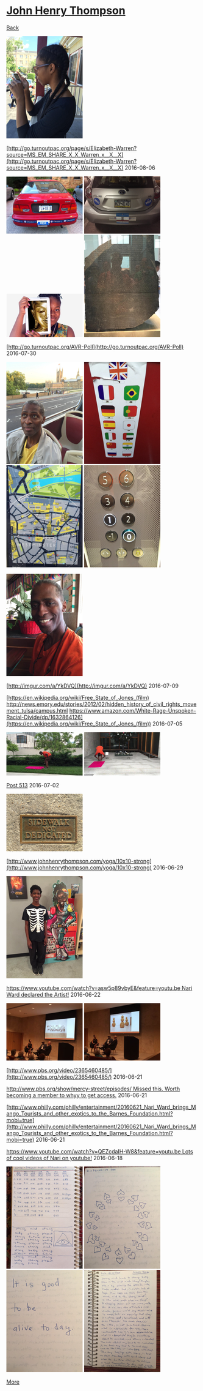 # [John Henry Thompson](../README.md)

[Back](2016-08-08-1.md)

[![](../media/2016-08-08/Rajni-23-thumb.jpg)](../posts/2016-08-08-13.md)

[http://go.turnoutpac.org/page/s/Elizabeth-Warren?source=MS_EM_SHARE_X_X_Warren_x__X__X](http://go.turnoutpac.org/page/s/Elizabeth-Warren?source=MS_EM_SHARE_X_X_Warren_x__X__X)
2016-08-06

[![](../media/2016-08-01/Timeline-Photos-Memories-for-2008-Car-now-deceased-thumb.jpg)](../posts/2016-08-01-1.md) [![](../media/2016-08-01/Getting-for-next-election-cycle-2012-will-be-replaced-by-2016-thumb.jpg)](../posts/2016-08-01-2.md) [![](../media/2016-07-31/Timeline-Photos-http-www-britishmuseum-org-learning-samsung_cent-thumb.jpg)](../posts/2016-07-31-1.md) [![](../media/2016-07-31/Hit-the-British-Museum-thumb.jpg)](../posts/2016-07-31-2.md)



[http://go.turnoutpac.org/AVR-Poll](http://go.turnoutpac.org/AVR-Poll)
2016-07-30

[![](../media/2016-07-30/Timeline-Photos-thumb.jpg)](../posts/2016-07-30-2.md) [![](../media/2016-07-30/Timeline-Photos-Guided-tour-of-London-in-hop-on-hop-off-Big-Bus-thumb.jpg)](../posts/2016-07-30-3.md) [![](../media/2016-07-30/Timeline-Photos-I-was-here-London-England-aka-Great-Britain-Unit-thumb.jpg)](../posts/2016-07-30-4.md) [![](../media/2016-07-30/Timeline-Photos-Europe-is-not-afraid-of-ZERO-thumb.jpg)](../posts/2016-07-30-5.md)

[![](../media/2016-07-17/Mobile-Uploads-Hello-from-Bahama-Breeze-thumb.jpg)](../posts/2016-07-17-1.md)

[http://imgur.com/a/YkDVQ](http://imgur.com/a/YkDVQ)
2016-07-09



[https://en.wikipedia.org/wiki/Free_State_of_Jones_(film)  http://news.emory.edu/stories/2012/02/hidden_history_of_civil_rights_movement_tulsa/campus.html  https://www.amazon.com/White-Rage-Unspoken-Racial-Divide/dp/1632864126](https://en.wikipedia.org/wiki/Free_State_of_Jones_(film))
2016-07-05

[![](../media/2016-07-03/IMG_5621-Outside-the-Barnes-They-can-t-stop-10x10-Strong-thumb.jpg)](../posts/2016-07-03-1.md) [![](../media/2016-07-03/IMG_5620-kicked-out-of-the-barnes-thumb.jpg)](../posts/2016-07-03-2.md)

[Post 513](https://vimeo.com/173017529)
2016-07-02

[![](../media/2016-07-01/OS-X-Photos-thumb.jpg)](../posts/2016-07-01-1.md)

[http://www.johnhenrythompson.com/yoga/10x10-strong](http://www.johnhenrythompson.com/yoga/10x10-strong)
2016-06-29

[![](../media/2016-06-29/Timeline-Photos-Stephen-Lewis-thumb.jpg)](../posts/2016-06-29-2.md)

[https://www.youtube.com/watch?v=asw5p89vbyE&feature=youtu.be  Nari Ward declared the Artist!](https://www.youtube.com/watch?v=asw5p89vbyE&feature=youtu.be)
2016-06-22

[![](../media/2016-06-22/Mobile-Uploads-We-The-People-thumb.jpg)](../posts/2016-06-22-2.md) [![](../media/2016-06-22/Mobile-Uploads-Mango-tourists-thumb.jpg)](../posts/2016-06-22-3.md)

[http://www.pbs.org/video/2365460485/](http://www.pbs.org/video/2365460485/)
2016-06-21



[http://www.pbs.org/show/mercy-street/episodes/ Missed this. Worth becoming a member to whyy to get access.](http://www.pbs.org/show/mercy-street/episodes/)
2016-06-21



[http://www.philly.com/philly/entertainment/20160621_Nari_Ward_brings_Mango_Tourists_and_other_exotics_to_the_Barnes_Foundation.html?mobi=true](http://www.philly.com/philly/entertainment/20160621_Nari_Ward_brings_Mango_Tourists_and_other_exotics_to_the_Barnes_Foundation.html?mobi=true)
2016-06-21



[https://www.youtube.com/watch?v=QEZcdaIH-W8&feature=youtu.be Lots of cool videos of Nari on youtube!](https://www.youtube.com/watch?v=QEZcdaIH-W8&feature=youtu.be)
2016-06-18

[![](../media/2016-06-16/10x10-thumb.jpg)](../posts/2016-06-16-1.md) [![](../media/2016-06-16/10x10-11-thumb.jpg)](../posts/2016-06-16-2.md) [![](../media/2016-06-16/10x10-12-thumb.jpg)](../posts/2016-06-16-3.md) [![](../media/2016-06-16/10x10-13-thumb.jpg)](../posts/2016-06-16-4.md)

[More](2016-06-10-1.md)